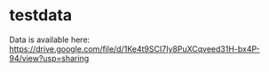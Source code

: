 # testdata

Data is available here: https://drive.google.com/file/d/1Ke4t9SCI7Iy8PuXCqveed31H-bx4P-94/view?usp=sharing
